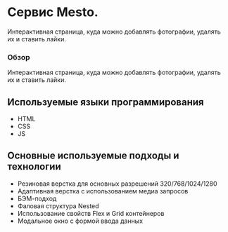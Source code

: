 # Cервис Mesto.



Интерактивная страница, куда можно добавлять фотографии, удалять их и ставить лайки.

### Обзор
Интерактивная страница, куда можно добавлять фотографии, удалять их и ставить лайки.

## Используемые языки программирования
* HTML
* CSS
* JS
## Основные используемые подходы и технологии
* Резиновая верстка для основных разрешений 320/768/1024/1280
* Адаптивная верстка с использованием медиа запросов
* БЭМ-подход
* Фаловая структура Nested
* Использование свойств Flex и Grid контейнеров
* Модальное окно с формой ввода данных
